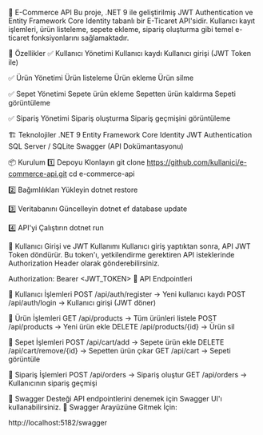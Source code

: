 🛒 E-Commerce API
Bu proje, .NET 9 ile geliştirilmiş JWT Authentication ve Entity Framework Core Identity tabanlı bir E-Ticaret API'sidir. Kullanıcı kayıt işlemleri, ürün listeleme, sepete ekleme, sipariş oluşturma gibi temel e-ticaret fonksiyonlarını sağlamaktadır.

🚀 Özellikler
✅ Kullanıcı Yönetimi
Kullanıcı kaydı
Kullanıcı girişi (JWT Token ile)

✅ Ürün Yönetimi
Ürün listeleme
Ürün ekleme
Ürün silme

✅ Sepet Yönetimi
Sepete ürün ekleme
Sepetten ürün kaldırma
Sepeti görüntüleme

✅ Sipariş Yönetimi
Sipariş oluşturma
Sipariş geçmişini görüntüleme

🏗 Teknolojiler
.NET 9
Entity Framework Core Identity
JWT Authentication
SQL Server / SQLite
Swagger (API Dokümantasyonu)

📦 Kurulum
1️⃣ Depoyu Klonlayın
git clone https://github.com/kullanici/e-commerce-api.git
cd e-commerce-api

2️⃣ Bağımlılıkları Yükleyin
dotnet restore

3️⃣ Veritabanını Güncelleyin
dotnet ef database update

4️⃣ API'yi Çalıştırın
dotnet run

🔑 Kullanıcı Girişi ve JWT Kullanımı
Kullanıcı giriş yaptıktan sonra, API JWT Token döndürür.
Bu token'ı, yetkilendirme gerektiren API isteklerinde Authorization Header olarak gönderebilirsiniz.

Authorization: Bearer <JWT_TOKEN>
📖 API Endpointleri

🔹 Kullanıcı İşlemleri
POST /api/auth/register → Yeni kullanıcı kaydı
POST /api/auth/login → Kullanıcı girişi (JWT döner)

🔹 Ürün İşlemleri
GET /api/products → Tüm ürünleri listele
POST /api/products → Yeni ürün ekle
DELETE /api/products/{id} → Ürün sil

🔹 Sepet İşlemleri
POST /api/cart/add → Sepete ürün ekle
DELETE /api/cart/remove/{id} → Sepetten ürün çıkar
GET /api/cart → Sepeti görüntüle

🔹 Sipariş İşlemleri
POST /api/orders → Sipariş oluştur
GET /api/orders → Kullanıcının sipariş geçmişi

📌 Swagger Desteği
API endpointlerini denemek için Swagger UI'ı kullanabilirsiniz.
📌 Swagger Arayüzüne Gitmek İçin:

http://localhost:5182/swagger
